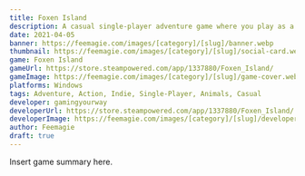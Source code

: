 ```yaml
---
title: Foxen Island
description: A casual single-player adventure game where you play as a fox! Developed by gamingyourway,
date: 2021-04-05
banner: https://feemagie.com/images/[category]/[slug]/banner.webp
thumbnail: https://feemagie.com/images/[category]/[slug]/social-card.webp
game: Foxen Island
gameUrl: https://store.steampowered.com/app/1337880/Foxen_Island/
gameImage: https://feemagie.com/images/[category]/[slug]/game-cover.webp
platforms: Windows
tags: Adventure, Action, Indie, Single-Player, Animals, Casual
developer: gamingyourway
developerUrl: https://store.steampowered.com/app/1337880/Foxen_Island/
developerImage: https://feemagie.com/images/[category]/[slug]/developer.webp
author: Feemagie
draft: true
---
```


Insert game summary here.